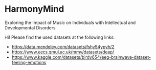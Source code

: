 # HarmonyMind
Exploring the Impact of Music on Individuals with Intellectual and Developmental Disorders


Hi! Please find the used datasets at the following links:

- https://data.mendeley.com/datasets/fshy54ypyh/2
- https://www.eecs.qmul.ac.uk/mmv/datasets/deap/
- https://www.kaggle.com/datasets/birdy654/eeg-brainwave-dataset-feeling-emotions
